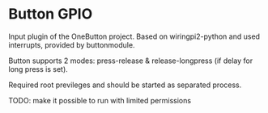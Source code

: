 Button GPIO
===========

Input plugin of the OneButton project. Based on wiringpi2-python and used interrupts, provided by buttonmodule.

Button supports 2 modes: press-release & release-longpress (if delay for long press is set).

Required root previleges and should be started as separated process.

TODO: make it possible to run with limited permissions
